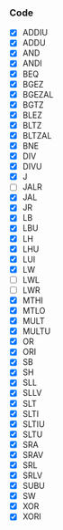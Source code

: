 ### Code

- [x] ADDIU
- [x] ADDU
- [x] AND
- [x] ANDI
- [x] BEQ
- [x] BGEZ
- [x] BGEZAL
- [x] BGTZ
- [x] BLEZ
- [x] BLTZ
- [x] BLTZAL
- [x] BNE
- [x] DIV
- [x] DIVU
- [x] J
- [ ] JALR
- [x] JAL
- [x] JR
- [x] LB
- [x] LBU
- [x] LH
- [x] LHU
- [x] LUI
- [x] LW
- [ ] LWL
- [ ] LWR
- [x] MTHI
- [x] MTLO
- [x] MULT
- [x] MULTU
- [x] OR
- [x] ORI
- [x] SB
- [x] SH
- [x] SLL
- [x] SLLV
- [x] SLT
- [x] SLTI
- [x] SLTIU
- [x] SLTU
- [x] SRA
- [x] SRAV
- [x] SRL
- [x] SRLV
- [x] SUBU
- [x] SW
- [x] XOR
- [x] XORI
